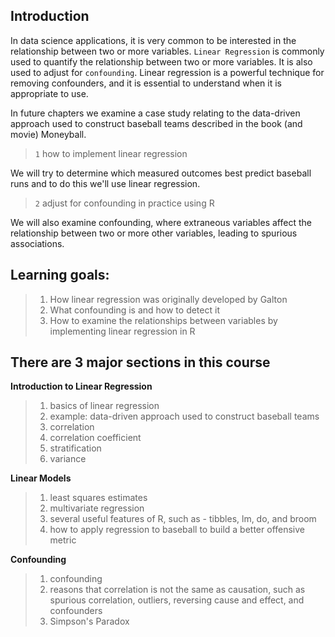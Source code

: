 ## Introduction

In data science applications, it is very common to be interested in the relationship between two or more variables. `Linear Regression` is commonly used to quantify the relationship between two or more variables. It is also used to adjust for `confounding`. Linear regression is a powerful technique for removing confounders, and it is essential to understand when it is appropriate to use. 

In future chapters we examine a case study relating to the data-driven approach used to construct baseball teams described in the book (and movie) Moneyball.
> `1` how to implement linear regression

We will try to determine which measured outcomes best predict baseball runs and to do this we'll use linear regression. 
> `2` adjust for confounding in practice using R

We will also examine confounding, where extraneous variables affect the relationship between two or more other variables, leading to spurious associations. 

## Learning goals:

> 1. How linear regression was originally developed by Galton
> 2. What confounding is and how to detect it
> 3. How to examine the relationships between variables by implementing linear regression in R

## There are 3 major sections in this course


**Introduction to Linear Regression**

> 1. basics of linear regression 
> 2. example: data-driven approach used to construct baseball teams
> 3. correlation
> 4. correlation coefficient
> 5. stratification
> 6. variance

**Linear Models**

> 1. least squares estimates
> 2. multivariate regression
> 3. several useful features of R, such as - tibbles, lm, do, and broom
> 4. how to apply regression to baseball to build a better offensive metric

**Confounding**

> 1. confounding
> 2. reasons that correlation is not the same as causation, such as spurious correlation, outliers, reversing cause and effect, and confounders
> 3. Simpson's Paradox
